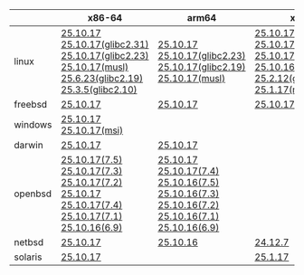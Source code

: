 ||x86-64|arm64|x86|armv7|ppc64le|armel|
| --- | --- | --- | --- | --- | --- | --- |
|linux|[25.10.17](https://github.com/roswell/sbcl_head/releases/download/25.10.17/sbcl-25.10.17-x86-64-linux-binary.tar.bz2)<br />[25.10.17(glibc2.31)](https://github.com/roswell/sbcl_head/releases/download/25.10.17/sbcl-25.10.17-x86-64-linux-glibc2.31-binary.tar.bz2)<br />[25.10.17(glibc2.23)](https://github.com/roswell/sbcl_head/releases/download/25.10.17/sbcl-25.10.17-x86-64-linux-glibc2.23-binary.tar.bz2)<br />[25.10.17(musl)](https://github.com/roswell/sbcl_head/releases/download/25.10.17/sbcl-25.10.17-x86-64-linux-musl-binary.tar.bz2)<br />[25.6.23(glibc2.19)](https://github.com/roswell/sbcl_head/releases/download/25.6.23/sbcl-25.6.23-x86-64-linux-glibc2.19-binary.tar.bz2)<br />[25.3.5(glibc2.10)](https://github.com/roswell/sbcl_head/releases/download/25.3.5/sbcl-25.3.5-x86-64-linux-glibc2.10-binary.tar.bz2)<br />|[25.10.17](https://github.com/roswell/sbcl_head/releases/download/25.10.17/sbcl-25.10.17-arm64-linux-binary.tar.bz2)<br />[25.10.17(glibc2.23)](https://github.com/roswell/sbcl_head/releases/download/25.10.17/sbcl-25.10.17-arm64-linux-glibc2.23-binary.tar.bz2)<br />[25.10.17(glibc2.19)](https://github.com/roswell/sbcl_head/releases/download/25.10.17/sbcl-25.10.17-arm64-linux-glibc2.19-binary.tar.bz2)<br />[25.10.17(musl)](https://github.com/roswell/sbcl_head/releases/download/25.10.17/sbcl-25.10.17-arm64-linux-musl-binary.tar.bz2)<br />|[25.10.17](https://github.com/roswell/sbcl_head/releases/download/25.10.17/sbcl-25.10.17-x86-linux-binary.tar.bz2)<br />[25.10.17(glibc2.23)](https://github.com/roswell/sbcl_head/releases/download/25.10.17/sbcl-25.10.17-x86-linux-glibc2.23-binary.tar.bz2)<br />[25.10.17(glibc2.19)](https://github.com/roswell/sbcl_head/releases/download/25.10.17/sbcl-25.10.17-x86-linux-glibc2.19-binary.tar.bz2)<br />[25.10.16(glibc2.31)](https://github.com/roswell/sbcl_head/releases/download/25.10.16/sbcl-25.10.16-x86-linux-glibc2.31-binary.tar.bz2)<br />[25.2.12(glibc2.10)](https://github.com/roswell/sbcl_head/releases/download/25.2.12/sbcl-25.2.12-x86-linux-glibc2.10-binary.tar.bz2)<br />[25.1.17(musl)](https://github.com/roswell/sbcl_head/releases/download/25.1.17/sbcl-25.1.17-x86-linux-musl-binary.tar.bz2)<br />|[25.10.16](https://github.com/roswell/sbcl_head/releases/download/25.10.16/sbcl-25.10.16-armv7-linux-binary.tar.bz2)<br />|[25.9.11](https://github.com/roswell/sbcl_head/releases/download/25.9.11/sbcl-25.9.11-ppc64le-linux-binary.tar.bz2)<br />[25.9.11(glibc2.23)](https://github.com/roswell/sbcl_head/releases/download/25.9.11/sbcl-25.9.11-ppc64le-linux-glibc2.23-binary.tar.bz2)<br />[25.9.11(glibc2.19)](https://github.com/roswell/sbcl_head/releases/download/25.9.11/sbcl-25.9.11-ppc64le-linux-glibc2.19-binary.tar.bz2)<br />|[25.1.17](https://github.com/roswell/sbcl_head/releases/download/25.1.17/sbcl-25.1.17-armel-linux-binary.tar.bz2)<br />|
|freebsd|[25.10.17](https://github.com/roswell/sbcl_head/releases/download/25.10.17/sbcl-25.10.17-x86-64-freebsd-binary.tar.bz2)<br />|[25.10.17](https://github.com/roswell/sbcl_head/releases/download/25.10.17/sbcl-25.10.17-arm64-freebsd-binary.tar.bz2)<br />|[25.10.17](https://github.com/roswell/sbcl_head/releases/download/25.10.17/sbcl-25.10.17-x86-freebsd-binary.tar.bz2)<br />||||
|windows|[25.10.17](https://github.com/roswell/sbcl_head/releases/download/25.10.17/sbcl-25.10.17-x86-64-windows-binary.tar.bz2)<br />[25.10.17(msi)](https://github.com/roswell/sbcl_head/releases/download/25.10.17/sbcl-25.10.17-x86-64-windows-binary.msi)<br />||||||
|darwin|[25.10.17](https://github.com/roswell/sbcl_head/releases/download/25.10.17/sbcl-25.10.17-x86-64-darwin-binary.tar.bz2)<br />|[25.10.17](https://github.com/roswell/sbcl_head/releases/download/25.10.17/sbcl-25.10.17-arm64-darwin-binary.tar.bz2)<br />|||||
|openbsd|[25.10.17(7.5)](https://github.com/roswell/sbcl_head/releases/download/25.10.17/sbcl-25.10.17-x86-64-openbsd-7.5-binary.tar.bz2)<br />[25.10.17(7.3)](https://github.com/roswell/sbcl_head/releases/download/25.10.17/sbcl-25.10.17-x86-64-openbsd-7.3-binary.tar.bz2)<br />[25.10.17(7.2)](https://github.com/roswell/sbcl_head/releases/download/25.10.17/sbcl-25.10.17-x86-64-openbsd-7.2-binary.tar.bz2)<br />[25.10.17](https://github.com/roswell/sbcl_head/releases/download/25.10.17/sbcl-25.10.17-x86-64-openbsd-binary.tar.bz2)<br />[25.10.17(7.4)](https://github.com/roswell/sbcl_head/releases/download/25.10.17/sbcl-25.10.17-x86-64-openbsd-7.4-binary.tar.bz2)<br />[25.10.17(7.1)](https://github.com/roswell/sbcl_head/releases/download/25.10.17/sbcl-25.10.17-x86-64-openbsd-7.1-binary.tar.bz2)<br />[25.10.16(6.9)](https://github.com/roswell/sbcl_head/releases/download/25.10.16/sbcl-25.10.16-x86-64-openbsd-6.9-binary.tar.bz2)<br />|[25.10.17](https://github.com/roswell/sbcl_head/releases/download/25.10.17/sbcl-25.10.17-arm64-openbsd-binary.tar.bz2)<br />[25.10.17(7.4)](https://github.com/roswell/sbcl_head/releases/download/25.10.17/sbcl-25.10.17-arm64-openbsd-7.4-binary.tar.bz2)<br />[25.10.16(7.5)](https://github.com/roswell/sbcl_head/releases/download/25.10.16/sbcl-25.10.16-arm64-openbsd-7.5-binary.tar.bz2)<br />[25.10.16(7.3)](https://github.com/roswell/sbcl_head/releases/download/25.10.16/sbcl-25.10.16-arm64-openbsd-7.3-binary.tar.bz2)<br />[25.10.16(7.2)](https://github.com/roswell/sbcl_head/releases/download/25.10.16/sbcl-25.10.16-arm64-openbsd-7.2-binary.tar.bz2)<br />[25.10.16(7.1)](https://github.com/roswell/sbcl_head/releases/download/25.10.16/sbcl-25.10.16-arm64-openbsd-7.1-binary.tar.bz2)<br />[25.10.16(6.9)](https://github.com/roswell/sbcl_head/releases/download/25.10.16/sbcl-25.10.16-arm64-openbsd-6.9-binary.tar.bz2)<br />|||||
|netbsd|[25.10.17](https://github.com/roswell/sbcl_head/releases/download/25.10.17/sbcl-25.10.17-x86-64-netbsd-binary.tar.bz2)<br />|[25.10.16](https://github.com/roswell/sbcl_head/releases/download/25.10.16/sbcl-25.10.16-arm64-netbsd-binary.tar.bz2)<br />|[24.12.7](https://github.com/roswell/sbcl_head/releases/download/24.12.7/sbcl-24.12.7-x86-netbsd-binary.tar.bz2)<br />||||
|solaris|[25.10.17](https://github.com/roswell/sbcl_head/releases/download/25.10.17/sbcl-25.10.17-x86-64-solaris-binary.tar.bz2)<br />||[25.1.17](https://github.com/roswell/sbcl_head/releases/download/25.1.17/sbcl-25.1.17-x86-solaris-binary.tar.bz2)<br />||||
